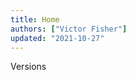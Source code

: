 ```yaml
---
title: Home
authors: ["Victor Fisher"]
updated: "2021-10-27"
---
```


<g-link to="/versions">Versions</g-link>

